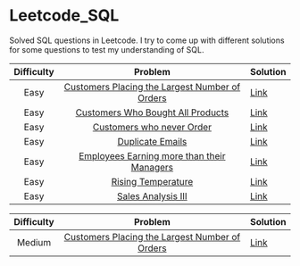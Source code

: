 # Leetcode_SQL
Solved SQL questions in Leetcode. I try to come up with different solutions for some questions to test my understanding of SQL.

| Difficulty | Problem | Solution | 
| :---: | :---: | :--- | 
| Easy | [Customers Placing the Largest Number of Orders](https://leetcode.com/problems/customer-placing-the-largest-number-of-orders/) | [Link](https://github.com/alsiusyoong/Leetcode_SQL/blob/main/Easy/Customer%20Placing%20the%20Largest%20Number%20of%20Orders.sql) |
| Easy | [Customers Who Bought All Products](https://leetcode.com/problems/customers-who-bought-all-products/) | [Link](https://github.com/alsiusyoong/Leetcode_SQL/blob/main/Easy/Customers%20Who%20Bought%20All%20Products.sql) |
| Easy | [Customers who never Order](https://leetcode.com/problems/customers-who-never-order/) | [Link](https://github.com/alsiusyoong/Leetcode_SQL/blob/main/Easy/Customers%20who%20never%20Order.sql) |
| Easy | [Duplicate Emails](https://leetcode.com/problems/duplicate-emails/) | [Link](https://github.com/alsiusyoong/Leetcode_SQL/blob/main/Easy/Duplicate%20Emails.sql) |
| Easy | [Employees Earning more than their Managers](https://leetcode.com/problems/employees-earning-more-than-their-managers/) | [Link](https://github.com/alsiusyoong/Leetcode_SQL/blob/main/Easy/Employees%20Earning%20more%20than%20their%20Managers.sql) |
| Easy | [Rising Temperature](https://leetcode.com/problems/rising-temperature/) | [Link](https://github.com/alsiusyoong/Leetcode_SQL/blob/main/Easy/Rising%20Temperature.sql) |
| Easy | [Sales Analysis III](https://leetcode.com/problems/sales-analysis-iii/) | [Link](https://github.com/alsiusyoong/Leetcode_SQL/blob/main/Easy/Sales%20Analysis%20III.sql) |

| Difficulty | Problem | Solution | 
| :---: | :---: | :--- | 
| Medium | [Customers Placing the Largest Number of Orders](https://leetcode.com/problems/customer-placing-the-largest-number-of-orders/) | [Link](https://github.com/alsiusyoong/Leetcode_SQL/blob/main/Easy/Customer%20Placing%20the%20Largest%20Number%20of%20Orders.sql) |
